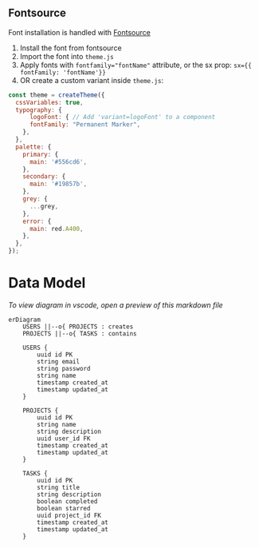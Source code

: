 ## Fontsource
Font installation is handled with [Fontsource](https://fontsource.org/)

1) Install the font from fontsource
2) Import the font into `theme.js`
3) Apply fonts with `fontfamily="fontName"` attribute, or the sx prop: `sx={{ fontFamily: 'fontName'}}`
4) OR create a custom variant inside `theme.js`:

```js
const theme = createTheme({
  cssVariables: true,
  typography: {
      logoFont: { // Add 'variant=logoFont' to a component
      fontFamily: "Permanent Marker",
    },
  },
  palette: {
    primary: {
      main: '#556cd6',
    },
    secondary: {
      main: '#19857b',
    },
    grey: {
      ...grey,
    },
    error: {
      main: red.A400,
    },
  },
});
```

# Data Model
*To view diagram in vscode, open a preview of this markdown file*
```mermaid
erDiagram
    USERS ||--o{ PROJECTS : creates
    PROJECTS ||--o{ TASKS : contains
    
    USERS {
        uuid id PK
        string email
        string password
        string name
        timestamp created_at
        timestamp updated_at
    }
    
    PROJECTS {
        uuid id PK
        string name
        string description
        uuid user_id FK
        timestamp created_at
        timestamp updated_at
    }
    
    TASKS {
        uuid id PK
        string title
        string description
        boolean completed
        boolean starred
        uuid project_id FK
        timestamp created_at
        timestamp updated_at
    }
```